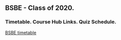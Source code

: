 ## BSBE - Class of 2020.
### Timetable.  Course Hub Links.  Quiz Schedule.
<p>
 <a href ="https://jash-desai.github.io/bsbe-timetable/">BSBE timetable</a>
</p>
<!--  <a href ="https://jash-desai.github.io/bsbe-timetable/">https://jash-desai.github.io/bsbe-timetable</a> -->
